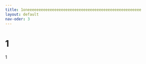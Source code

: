 ```yaml
---
title: 1oneeeeeeeeeeeeeeeeeeeeeeeeeeeeeeeeeeeeeeeeeeeeeeeeeee
layout: default
nav-oder: 3
---
```


# 1

1